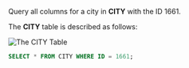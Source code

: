 Query all columns for a city in **CITY** with the ID 1661.

The **CITY** table is described as follows:

![The CITY Table](https://s3.amazonaws.com/hr-challenge-images/8137/1449729804-f21d187d0f-CITY.jpg)

```sql
SELECT * FROM CITY WHERE ID = 1661;
```